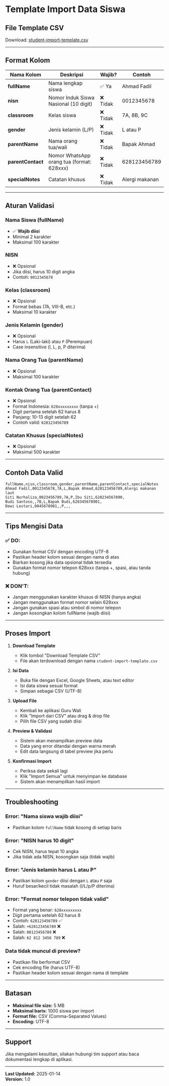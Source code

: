 # Template Import Data Siswa

## File Template CSV

Download: [student-import-template.csv](./student-import-template.csv)

---

## Format Kolom

| Nama Kolom | Deskripsi | Wajib? | Contoh |
|------------|-----------|--------|--------|
| **fullName** | Nama lengkap siswa | ✅ Ya | Ahmad Fadil |
| **nisn** | Nomor Induk Siswa Nasional (10 digit) | ❌ Tidak | 0012345678 |
| **classroom** | Kelas siswa | ❌ Tidak | 7A, 8B, 9C |
| **gender** | Jenis kelamin (L/P) | ❌ Tidak | L atau P |
| **parentName** | Nama orang tua/wali | ❌ Tidak | Bapak Ahmad |
| **parentContact** | Nomor WhatsApp orang tua (format: 628xxx) | ❌ Tidak | 628123456789 |
| **specialNotes** | Catatan khusus | ❌ Tidak | Alergi makanan |

---

## Aturan Validasi

### Nama Siswa (fullName)
- ✅ **Wajib diisi**
- Minimal 2 karakter
- Maksimal 100 karakter

### NISN
- ❌ Opsional
- Jika diisi, harus 10 digit angka
- Contoh: `0012345678`

### Kelas (classroom)
- ❌ Opsional
- Format bebas (7A, VIII-B, etc.)
- Maksimal 10 karakter

### Jenis Kelamin (gender)
- ❌ Opsional
- Harus `L` (Laki-laki) atau `P` (Perempuan)
- Case insensitive (l, L, p, P diterima)

### Nama Orang Tua (parentName)
- ❌ Opsional
- Maksimal 100 karakter

### Kontak Orang Tua (parentContact)
- ❌ Opsional
- Format Indonesia: `628xxxxxxxxx` (tanpa +)
- Digit pertama setelah 62 harus 8
- Panjang: 10-13 digit setelah 62
- Contoh valid: `628123456789`

### Catatan Khusus (specialNotes)
- ❌ Opsional
- Maksimal 500 karakter

---

## Contoh Data Valid

```csv
fullName,nisn,classroom,gender,parentName,parentContact,specialNotes
Ahmad Fadil,0012345678,7A,L,Bapak Ahmad,628123456789,Alergi makanan laut
Siti Nurhaliza,0023456789,7A,P,Ibu Siti,628234567890,
Budi Santoso,,7B,L,Bapak Budi,628345678901,
Dewi Lestari,0045678901,,P,,,
```

---

## Tips Mengisi Data

### ✅ DO:
- Gunakan format CSV dengan encoding UTF-8
- Pastikan header kolom sesuai dengan nama di atas
- Biarkan kosong jika data opsional tidak tersedia
- Gunakan format nomor telepon 628xxx (tanpa +, spasi, atau tanda hubung)

### ❌ DON'T:
- Jangan menggunakan karakter khusus di NISN (hanya angka)
- Jangan menggunakan format nomor selain 628xxx
- Jangan gunakan spasi atau simbol di nomor telepon
- Jangan kosongkan kolom fullName (wajib diisi)

---

## Proses Import

1. **Download Template**
   - Klik tombol "Download Template CSV"
   - File akan terdownload dengan nama `student-import-template.csv`

2. **Isi Data**
   - Buka file dengan Excel, Google Sheets, atau text editor
   - Isi data siswa sesuai format
   - Simpan sebagai CSV (UTF-8)

3. **Upload File**
   - Kembali ke aplikasi Guru Wali
   - Klik "Import dari CSV" atau drag & drop file
   - Pilih file CSV yang sudah diisi

4. **Preview & Validasi**
   - Sistem akan menampilkan preview data
   - Data yang error ditandai dengan warna merah
   - Edit data langsung di tabel preview jika perlu

5. **Konfirmasi Import**
   - Periksa data sekali lagi
   - Klik "Import Semua" untuk menyimpan ke database
   - Sistem akan menampilkan hasil import

---

## Troubleshooting

### Error: "Nama siswa wajib diisi"
- Pastikan kolom `fullName` tidak kosong di setiap baris

### Error: "NISN harus 10 digit"
- Cek NISN, harus tepat 10 angka
- Jika tidak ada NISN, kosongkan saja (tidak wajib)

### Error: "Jenis kelamin harus L atau P"
- Pastikan kolom `gender` diisi dengan `L` atau `P` saja
- Huruf besar/kecil tidak masalah (l/L/p/P diterima)

### Error: "Format nomor telepon tidak valid"
- Format yang benar: `628xxxxxxxxx`
- Digit pertama setelah 62 harus 8
- Contoh: `628123456789` ✅
- Salah: `+628123456789` ❌
- Salah: `08123456789` ❌
- Salah: `62 812 3456 789` ❌

### Data tidak muncul di preview?
- Pastikan file berformat CSV
- Cek encoding file (harus UTF-8)
- Pastikan header kolom sesuai dengan nama di template

---

## Batasan

- **Maksimal file size:** 5 MB
- **Maksimal baris:** 1000 siswa per import
- **Format file:** CSV (Comma-Separated Values)
- **Encoding:** UTF-8

---

## Support

Jika mengalami kesulitan, silakan hubungi tim support atau baca dokumentasi lengkap di aplikasi.

---

**Last Updated:** 2025-01-14  
**Version:** 1.0
